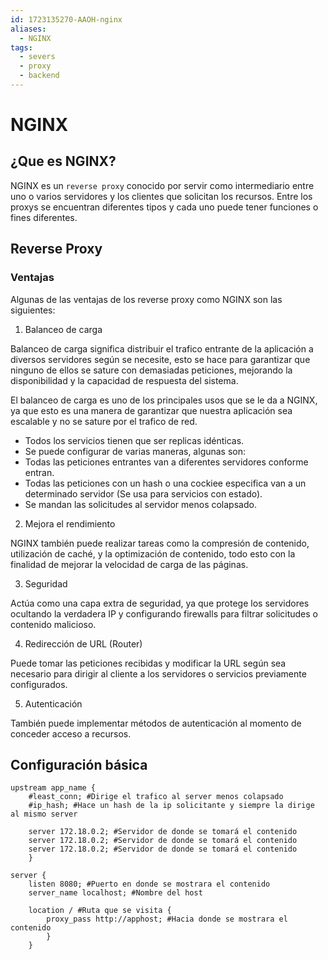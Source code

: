 ```yaml
---
id: 1723135270-AAOH-nginx
aliases:
  - NGINX
tags:
  - severs
  - proxy
  - backend
---
```


# NGINX

## ¿Que es NGINX?

NGINX es un `reverse proxy` conocido por servir como intermediario entre uno o varios servidores y los clientes que solicitan los recursos. Entre los proxys se encuentran diferentes tipos y cada uno puede tener funciones o fines diferentes.

## Reverse Proxy

### Ventajas

Algunas de las ventajas de los reverse proxy como NGINX son las siguientes:

1. Balanceo de carga

Balanceo de carga significa distribuir el trafico entrante de la aplicación a diversos servidores según se necesite, esto se hace para garantizar que ninguno de ellos se sature con demasiadas peticiones, mejorando la disponibilidad y la capacidad de respuesta del sistema.

El balanceo de carga es uno de los principales usos que se le da a NGINX, ya que esto es una manera de garantizar que nuestra aplicación sea escalable y no se sature por el trafico de red.

- Todos los servicios tienen que ser replicas idénticas.
- Se puede configurar de varias maneras, algunas son:
- Todas las peticiones entrantes van a diferentes servidores conforme entran.
- Todas las peticiones con un hash o una cockiee especifica van a un determinado servidor (Se usa para servicios con estado).
- Se mandan las solicitudes al servidor menos colapsado.

2. Mejora el rendimiento

NGINX también puede realizar tareas como la compresión de contenido, utilización de caché, y la optimización de contenido, todo esto con la finalidad de mejorar la velocidad de carga de las páginas.

3. Seguridad

Actúa como una capa extra de seguridad, ya que protege los servidores ocultando la verdadera IP y configurando firewalls para filtrar solicitudes o contenido malicioso.

4. Redirección de URL (Router)

Puede tomar las peticiones recibidas y modificar la URL según sea necesario para dirigir al cliente a los servidores o servicios previamente configurados.

5. Autenticación

También puede implementar métodos de autenticación al momento de conceder acceso a recursos.

## Configuración básica

```nginx
upstream app_name {
    #least_conn; #Dirige el trafico al server menos colapsado
    #ip_hash; #Hace un hash de la ip solicitante y siempre la dirige al mismo server

    server 172.18.0.2; #Servidor de donde se tomará el contenido
    server 172.18.0.2; #Servidor de donde se tomará el contenido
    server 172.18.0.2; #Servidor de donde se tomará el contenido
    }

server {
    listen 8080; #Puerto en donde se mostrara el contenido
    server_name localhost; #Nombre del host

    location / #Ruta que se visita {
        proxy_pass http://apphost; #Hacia donde se mostrara el contenido
        }
    }
```
